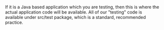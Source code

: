 If it is a Java based application which you are testing, then this is where the actual application code will be available.
All of our "testing" code is available under src/test package, which is a standard, recommended practice.